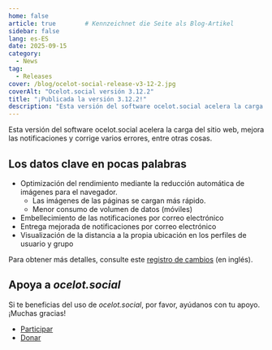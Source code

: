 ```yaml
---
home: false
article: true        # Kennzeichnet die Seite als Blog-Artikel
sidebar: false
lang: es-ES
date: 2025-09-15
category:
  - News
tag:
  - Releases
cover: /blog/ocelot-social-release-v3-12-2.jpg
coverAlt: "Ocelot.social versión 3.12.2"
title: "¡Publicada la versión 3.12.2!"
description: "Esta versión del software ocelot.social acelera la carga del sitio web, mejora las notificaciones y corrige varios errores, entre otras cosas."
---
```


Esta versión del software ocelot.social acelera la carga del sitio web, mejora las notificaciones y corrige varios errores, entre otras cosas.

## Los datos clave en pocas palabras

- Optimización del rendimiento mediante la reducción automática de imágenes para el navegador.
  - Las imágenes de las páginas se cargan más rápido.
  - Menor consumo de volumen de datos (móviles)
- Embellecimiento de las notificaciones por correo electrónico
- Entrega mejorada de notificaciones por correo electrónico
- Visualización de la distancia a la propia ubicación en los perfiles de usuario y grupo

Para obtener más detalles, consulte este [registro de cambios](https://github.com/Ocelot-Social-Community/Ocelot-Social/releases/tag/3.12.2) (en inglés).

## Apoya a *ocelot.social*

Si te beneficias del uso de *ocelot.social*, por favor, ayúdanos con tu apoyo.
¡Muchas gracias!

- [Participar](/es/contribute/)
- [Donar](/es/donate/)
